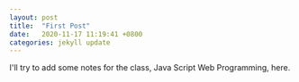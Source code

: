 ```yaml
---
layout: post
title:  "First Post"
date:   2020-11-17 11:19:41 +0800
categories: jekyll update
---
```

I'll try to add some notes for the class, Java Script Web Programming, here.